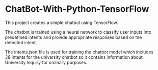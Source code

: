 # ChatBot-With-Python-TensorFlow

This project creates a simple chatbot using TensorFlow. 

The chatbot is trained using a neural network to classify user inputs into predefined intents and provide appropriate responses based on the detected intent. 

The intents.json file is used for training the chatbot model which includes 38 intents for the university chatbot so it contains information about University Inquiry for ordinary purposes.
 
